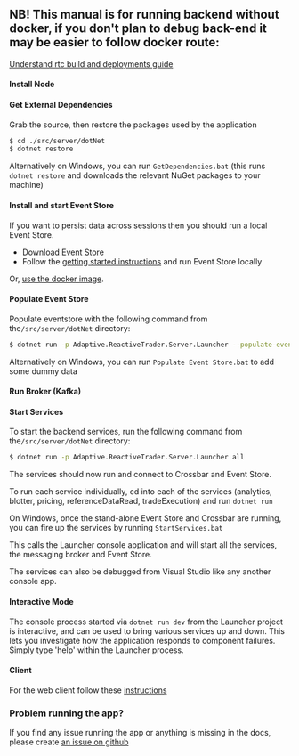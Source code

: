 ## NB! This manual is for running backend without docker, if you don't plan to debug back-end it may be easier to follow docker route:

[Understand rtc build and deployments guide](../deployment/readme.md)

#### Install Node


#### Get External Dependencies

Grab the source, then restore the packages used by the application

```bash
$ cd ./src/server/dotNet
$ dotnet restore
```

Alternatively on Windows, you can run `GetDependencies.bat` (this runs `dotnet restore` and downloads the relevant NuGet packages to your machine)

#### Install and start Event Store

If you want to persist data across sessions then you should run a local Event Store.

- [Download Event Store](https://eventstore.com/downloads/)
- Follow the [getting started instructions](https://eventstore.org/docs/getting-started/index.html?tabs=tabid-1%2Ctabid-dotnet-client%2Ctabid-dotnet-client-connect%2Ctabid-4) and run Event Store locally

Or, [use the docker image](https://hub.docker.com/r/eventstore/eventstore/).

#### Populate Event Store

Populate eventstore with the following command from the`/src/server/dotNet` directory:

```bash
$ dotnet run -p Adaptive.ReactiveTrader.Server.Launcher --populate-eventstore
```

Alternatively on Windows, you can run `Populate Event Store.bat` to add some dummy data

#### Run Broker (Kafka)


#### Start Services

To start the backend services, run the following command from the`/src/server/dotNet` directory:

```bash
$ dotnet run -p Adaptive.ReactiveTrader.Server.Launcher all
```

The services should now run and connect to Crossbar and Event Store.

To run each service individually, cd into each of the services (analytics, blotter, pricing, referenceDataRead, tradeExecution) and run `dotnet run`

On Windows, once the stand-alone Event Store and Crossbar are running, you can fire up the services by running `StartServices.bat`

This calls the Launcher console application and will start all the services, the messaging broker and Event Store.

The services can also be debugged from Visual Studio like any another console app.

#### Interactive Mode

The console process started via `dotnet run dev` from the Launcher project is interactive, and can be used to bring various services up and down. This lets you investigate how the application responds to component failures. Simply type 'help' within the Launcher process.

#### Client

For the web client follow these [instructions](../client.md)

### Problem running the app?

If you find any issue running the app or anything is missing in the docs, please create [an issue on github](https://github.com/thanhtinhpas1/ViSpeech/issues)

